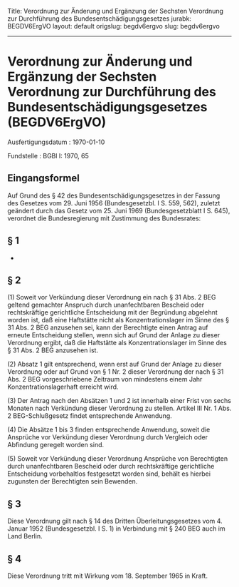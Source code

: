 Title: Verordnung zur Änderung und Ergänzung der Sechsten Verordnung zur Durchführung
  des Bundesentschädigungsgesetzes
jurabk: BEGDV6ErgVO
layout: default
origslug: begdv6ergvo
slug: begdv6ergvo

---

# Verordnung zur Änderung und Ergänzung der Sechsten Verordnung zur Durchführung des Bundesentschädigungsgesetzes (BEGDV6ErgVO)

Ausfertigungsdatum
:   1970-01-10

Fundstelle
:   BGBl I: 1970, 65



## Eingangsformel

Auf Grund des § 42 des Bundesentschädigungsgesetzes in der Fassung des
Gesetzes vom 29. Juni 1956 (Bundesgesetzbl. I S. 559, 562), zuletzt
geändert durch das Gesetz vom 25. Juni 1969 (Bundesgesetzblatt I S.
645), verordnet die Bundesregierung mit Zustimmung des Bundesrates:


## § 1

-


## § 2

(1) Soweit vor Verkündung dieser Verordnung ein nach § 31 Abs. 2 BEG
geltend gemachter Anspruch durch unanfechtbaren Bescheid oder
rechtskräftige gerichtliche Entscheidung mit der Begründung abgelehnt
worden ist, daß eine Haftstätte nicht als Konzentrationslager im Sinne
des § 31 Abs. 2 BEG anzusehen sei, kann der Berechtigte einen Antrag
auf erneute Entscheidung stellen, wenn sich auf Grund der Anlage zu
dieser Verordnung ergibt, daß die Haftstätte als Konzentrationslager
im Sinne des § 31 Abs. 2 BEG anzusehen ist.

(2) Absatz 1 gilt entsprechend, wenn erst auf Grund der Anlage zu
dieser Verordnung oder auf Grund von § 1 Nr. 2 dieser Verordnung der
nach § 31 Abs. 2 BEG vorgeschriebene Zeitraum von mindestens einem
Jahr Konzentrationslagerhaft erreicht wird.

(3) Der Antrag nach den Absätzen 1 und 2 ist innerhalb einer Frist von
sechs Monaten nach Verkündung dieser Verordnung zu stellen. Artikel
III Nr. 1 Abs. 2 BEG-Schlußgesetz findet entsprechende Anwendung.

(4) Die Absätze 1 bis 3 finden entsprechende Anwendung, soweit die
Ansprüche vor Verkündung dieser Verordnung durch Vergleich oder
Abfindung geregelt worden sind.

(5) Soweit vor Verkündung dieser Verordnung Ansprüche von Berechtigten
durch unanfechtbaren Bescheid oder durch rechtskräftige gerichtliche
Entscheidung vorbehaltlos festgesetzt worden sind, behält es hierbei
zugunsten der Berechtigten sein Bewenden.


## § 3

Diese Verordnung gilt nach § 14 des Dritten Überleitungsgesetzes vom
4\. Januar 1952 (Bundesgesetzbl. I S. 1) in Verbindung mit § 240 BEG
auch im Land Berlin.


## § 4

Diese Verordnung tritt mit Wirkung vom 18. September 1965 in Kraft.

